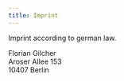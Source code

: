 ```yaml
---
title: Imprint
---
```


Imprint according to german law.

Florian Gilcher  
Aroser Allee 153  
10407 Berlin